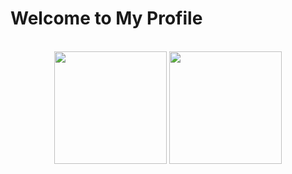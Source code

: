 <div> 
  <h1> Welcome to My Profile</h1>
</div>
<br>
<div align="center"> 
    <img height="180em" src="https://github-readme-stats.vercel.app/api?username=N00b0123&show_icons=true&theme=dark&include_all_commits=true&count_private=true"/>
    <img height="180em" src="https://github-readme-stats.vercel.app/api/top-langs/?username=N00b0123&layout=compact&langs_count=7&theme=dark"/>
</div>
<br>
